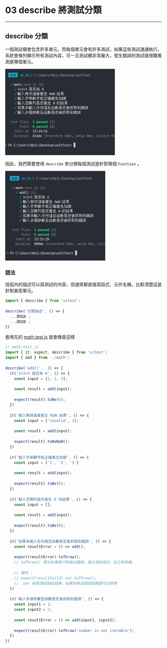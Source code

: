 # 03 describe 將測試分類
---

## describe 分類

一個測試檔會包含許多單元，而每個單元會有許多測試，如果這些測試通通執行，系統會條列顯示所有測試內容，可一旦測試體非常龐大，發生錯誤的測試就很難推測是哪個單元。

![Alt text](image-2.png)

因此，我們需要使用 ```describe``` 來分類每個測試是針對哪個 ```Function``` 。

![Alt text](image-3.png)

### 語法

括弧內的描述可以寫測試的內容，但通常都直接寫函式、元件名稱，比較清楚這是針對甚麼單元。 

```js
import { describe } from 'vitest';

describe('分類描述', () => {
  ...測試A ;
  ...測試B ;
})
```

套用先的 [math.test.js]() 就會像是這樣

```js
// math.test.js
import { it, expect, describe } from 'vitest';
import { add } from './math';

describe('add()',  () => {
  it('1+2+3 是否為 6', () => {
    const input = [1, 2, 3];
  
    const result = add(input);
  
    expect(result).toBe(6);
  })
  
  it('輸入無效值會產生 NaN 結果', () => {
    const input = ['invalid', 1];
  
    const result = add(input);
  
    expect(result).toBeNaN();
  })
  
  it('輸入字串數字能正確產生加總', () => {
    const input = ['1', '2', '3']
  
    const result = add(input);
  
    expect(result).toBe(6);
  })
  
  it('輸入空陣列是否產生 0 的結果', () => {
    const input = [];
  
    const result = add(input);
  
    expect(result).toBe(0);
  })
  
  it('如果未輸入任何值至函數是否會抓取到錯誤', () => {
    const resultError = () => add();
  
    expect(resultError).toThrow();
    // toThrow() 表示如果執行時拋出錯誤，表示測試成功，反之則失敗。
  
    // 補充 : 
    // expect(resultFaild).not.toThrow();
    // .not 則是測試相反結果，如果你有這個測試期望可以使用
  })
  
  it('輸入多個參數至函數是否會抓取到錯誤', () => {
    const input1 = 1;
    const input2 = 2;
  
    const resultError = () => add(input1, input2);
  
    expect(resultError).toThrow('number is not iterable');
  })
})
```